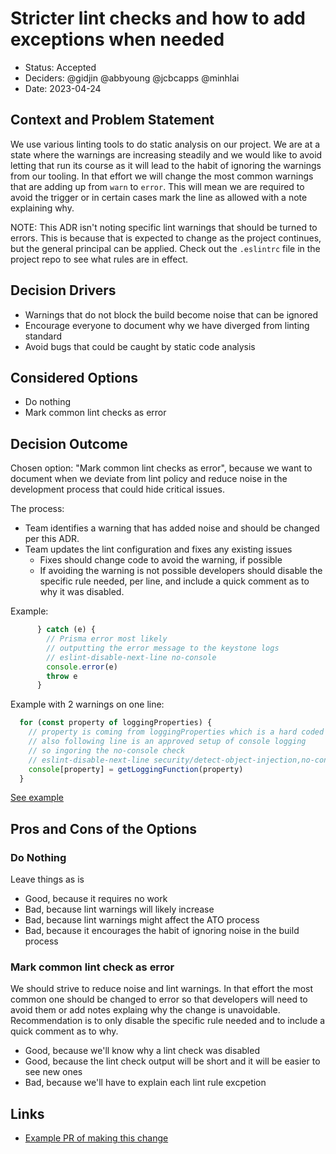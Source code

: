 # Stricter lint checks and how to add exceptions when needed

- Status: Accepted
- Deciders: @gidjin @abbyoung @jcbcapps @minhlai
- Date: 2023-04-24

## Context and Problem Statement

We use various linting tools to do static analysis on our project. We are at a state where the warnings are increasing steadily and we would like to avoid letting that run its course as it will lead to the habit of ignoring the warnings from our tooling. In that effort we will change the most common warnings that are adding up from `warn` to `error`. This will mean we are required to avoid the trigger or in certain cases mark the line as allowed with a note explaining why.

NOTE: This ADR isn't noting specific lint warnings that should be turned to errors. This is because that is expected to change as the project continues, but the general principal can be applied. Check out the `.eslintrc` file in the project repo to see what rules are in effect.

## Decision Drivers

- Warnings that do not block the build become noise that can be ignored
- Encourage everyone to document why we have diverged from linting standard
- Avoid bugs that could be caught by static code analysis

## Considered Options

- Do nothing
- Mark common lint checks as error

## Decision Outcome

Chosen option: "Mark common lint checks as error", because we want to document when we deviate from lint policy and reduce noise in the development process that could hide critical issues. 

The process:

- Team identifies a warning that has added noise and should be changed per this ADR.
- Team updates the lint configuration and fixes any existing issues
  - Fixes should change code to avoid the warning, if possible
  - If avoiding the warning is not possible developers should disable the specific rule needed, per line, and include a quick comment as to why it was disabled.

Example:
```typescript
      } catch (e) {
        // Prisma error most likely
        // outputting the error message to the keystone logs
        // eslint-disable-next-line no-console
        console.error(e)
        throw e
      }
```

Example with 2 warnings on one line:
```typescript
  for (const property of loggingProperties) {
    // property is coming from loggingProperties which is a hard coded array
    // also following line is an approved setup of console logging
    // so ingoring the no-console check
    // eslint-disable-next-line security/detect-object-injection,no-console
    console[property] = getLoggingFunction(property)
  }
```

[See example](https://github.com/USSF-ORBIT/ussf-portal-cms/pull/320)

## Pros and Cons of the Options

### Do Nothing

Leave things as is

* Good, because it requires no work
* Bad, because lint warnings will likely increase
* Bad, because lint warnings might affect the ATO process
* Bad, because it encourages the habit of ignoring noise in the build process

### Mark common lint check as error

We should strive to reduce noise and lint warnings. In that effort the most common one should be changed to error so that developers will need to avoid them or add notes explaing why the change is unavoidable. Recommendation is to only disable the specific rule needed and to include a quick comment as to why.

* Good, because we'll know why a lint check was disabled
* Good, because the lint check output will be short and it will be easier to see new ones
* Bad, because we'll have to explain each lint rule excpetion

## Links

* [Example PR of making this change](https://github.com/USSF-ORBIT/ussf-portal-cms/pull/320)
